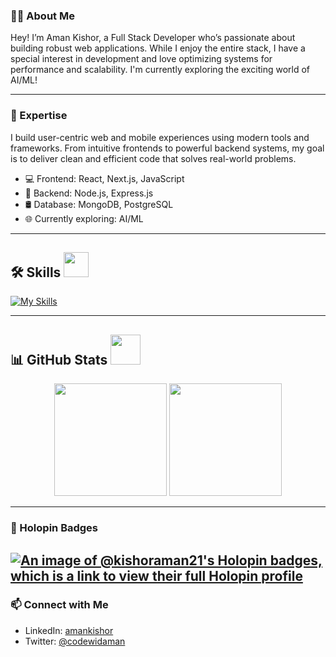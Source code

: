 

<!--
**kishoraman21/kishoraman21** is a ✨ _special_ ✨ repository because its `README.md` (this file) appears on your GitHub profile.

Here are some ideas to get you started:

- 🔭 I’m currently working on ...
- 🌱 I’m currently learning ...
- 👯 I’m looking to collaborate on ...
- 🤔 I’m looking for help with ...
- 💬 Ask me about ...
- 📫 How to reach me: ...
- 😄 Pronouns: ...
- ⚡ Fun fact: ...
-->




### 👨‍💻 About Me

Hey! I’m Aman Kishor, a Full Stack Developer who’s passionate about building robust web applications. While I enjoy the entire stack, I have a special interest in development and love optimizing systems for performance and scalability. I'm currently exploring the exciting world of AI/ML!

---

### 🚀 Expertise

I build user-centric web and mobile experiences using modern tools and frameworks. From intuitive frontends to powerful backend systems, my goal is to deliver clean and efficient code that solves real-world problems.

- 💻 Frontend: React, Next.js, JavaScript  
- 🔧 Backend: Node.js, Express.js
- 🛢️ Database: MongoDB, PostgreSQL  
- 🌐 Currently exploring: AI/ML 

---

<h2>🛠 Skills <img src="https://media4.giphy.com/media/v1.Y2lkPTc5MGI3NjExYmk0amVkZDZmdGRkc2p3ODA5dnl4ZHkzdzB4ZXBxZzduaWxxdTEzbCZlcD12MV9pbnRlcm5hbF9naWZfYnlfaWQmY3Q9cw/YIoRLftPZQCFSQXIzp/giphy.gif" width="40px"></h2>

[![My Skills](https://skillicons.dev/icons?i=react,js,nodejs,expressjs,mongodb)](https://skillicons.dev)

---

<h2>📊 GitHub Stats <img src="https://media0.giphy.com/media/v1.Y2lkPTc5MGI3NjExdW5jZGk1bXZhOXd5dXEzZ2RudGVnYXBwYW9lMDE1ZXJuNmNxbnhteSZlcD12MV9pbnRlcm5hbF9naWZfYnlfaWQmY3Q9cw/CAIgh8LKFbIciGx5Qe/giphy.gif" width="48px"></h2>

<p align="center">
  <img height="180em" src="https://github-readme-stats.vercel.app/api?username=kishoraman21&rank_icon=percentile&show_icons=true&theme=codeSTACKr&show=reviews&border_radius=8"/>
  <img height="180em" src="https://github-readme-stats.vercel.app/api/top-langs/?username=kishoraman21&theme=codeSTACKr&layout=compact"/>
</p>

---

### 🏅 Holopin Badges

[![An image of @kishoraman21's Holopin badges, which is a link to view their full Holopin profile](https://holopin.me/kishoraman21)](https://holopin.io/@kishoraman21)
---

### 📫 Connect with Me

- LinkedIn: [amankishor](https://www.linkedin.com/in/aman-kishor-profile/)
- Twitter: [@codewidaman](https://x.com/codewidaman)




